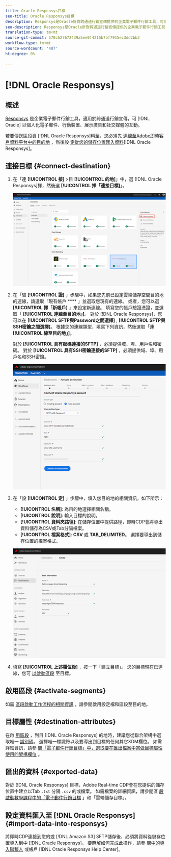 ```yaml
---
title: Oracle Responsys目標
seo-title: Oracle Responsys目標
description: Responsys是Oracle針對跨通道行銷宣傳提供的企業電子郵件行銷工具，可個人化電子郵件、行動裝置、展示廣告和社交媒體之間的互動。
seo-description: Responsys是Oracle針對跨通道行銷宣傳提供的企業電子郵件行銷工具，可個人化電子郵件、行動裝置、展示廣告和社交媒體之間的互動。
translation-type: tm+mt
source-git-commit: 570c627672439a5ee0f4215b7bf7915ec3dd2bb3
workflow-type: tm+mt
source-wordcount: '487'
ht-degree: 0%

---
```



# [!DNL Oracle Responsys]

## 概述

[Responsys](https://www.oracle.com/marketingcloud/products/cross-channel-orchestration/) 是企業電子郵件行銷工具，適用於跨通道行銷宣傳，可 [!DNL Oracle] 以個人化電子郵件、行動裝置、展示廣告和社交媒體的互動。

若要傳送區段資 [!DNL Oracle Responsys]料至，您必須先 [連線至Adobe即時客戶資料平台中的目的地](#connect-destination) ，然後設 [定從您的儲存位置匯入資料](#import-data-into-responsys)[!DNL Oracle Responsys]。

## 連接目標 {#connect-destination}

1. 在「連 **[!UICONTROL 接]** >目 **[!UICONTROL 的地]**」中，選 [!DNL Oracle Responsys]擇，然後選 **[!UICONTROL 擇「連接目標]**」。

   ![連線至Responsys](/help/rtcdp/destinations/assets/connect-oracle-responsys.png)

2. 在「驗 **[!UICONTROL 證]** 」步驟中，如果您先前已設定雲端儲存空間目的地的連線，請選取「現有帳戶 **** 」並選取您現有的連線。 或者，您可以選 **[!UICONTROL 擇「新帳戶]** 」來設定新連線。 填寫您的帳戶驗證憑證，並選取「 **[!UICONTROL 連線至目的地」]**。 對於 [!DNL Oracle Responsys]，您可以在 **[!UICONTROL SFTP與Password之間選擇]** , **[!UICONTROL SFTP與SSH密鑰之間選擇]**。 根據您的連線類型，填寫下列資訊，然後選取「連 **[!UICONTROL 線至目的地」]**。

   對於 **[!UICONTROL 具有密碼連接的SFTP]** ，必須提供域、埠、用戶名和密碼。
對於 **[!UICONTROL 具有SSH密鑰連接的SFTP]** ，必須提供域、埠、用戶名和SSH密鑰。

   ![填寫Responsys資訊](/help/rtcdp/destinations/assets/responsys-authentication.png)

3. 在「設 **[!UICONTROL 定]** 」步驟中，填入您目的地的相關資訊，如下所示：
   * **[!UICONTROL 名稱]**: 為目的地選擇相關名稱。
   * **[!UICONTROL 說明]**: 輸入目標的說明。
   * **[!UICONTROL 資料夾路徑]**: 在儲存位置中提供路徑，即時CDP會將導出資料儲存為CSV或Tab分隔檔案。
   * **[!UICONTROL 檔案格式]**: **CSV** 或 **TAB_DELIMITED**。 選擇要導出到儲存位置的檔案格式。

   ![Responsys基本資訊](/help/rtcdp/destinations/assets/responsys-basic-information.png)

4. 填寫 **[!UICONTROL 上述欄位後]** ，按一下「建立目標」。 您的目標現在已連線，您可 [以啟動區段](/help/rtcdp/destinations/activate-destinations.md) 至目標。

## 啟用區段 {#activate-segments}

如需 [區段啟動工作流程的相關資訊](/help/rtcdp/destinations/activate-destinations.md) ，請參閱啟用設定檔和區段至目的地。

## 目標屬性 {#destination-attributes}

在啟 [用區段](/help/rtcdp/destinations/activate-destinations.md) ，到目 [!DNL Oracle Responsys] 的地時，建議您從聯合架構中選取唯一 [識別碼](../../profile/home.md#profile-fragments-and-union-schemas)。 選擇唯一標識符以及要導出到目標的任何其它XDM欄位。 如需詳細資訊，請參 [閱「電子郵件行銷目標」中，選取要在匯出檔案中當做目標屬性使用的架構欄位](/help/rtcdp/destinations/email-marketing-destinations.md#destination-attributes) 。

## 匯出的資料 {#exported-data}

對於 [!DNL Oracle Responsys] 目標，Adobe Real-time CDP會在您提供的儲存位置中建立以Tab `.txt` 分隔 `.csv` 的或檔案。 如需檔案的詳細資訊，請參閱區 [段啟動教學課程中的「電子郵件行銷目標](/help/rtcdp/destinations/activate-destinations.md#esp-and-cloud-storage) 」和「雲端儲存目標」。

<!--

Expect a new file to be created in your storage location every day. The file format is:

`Oracle_Responsys_segment<segmentID>_<timestamp-yyyymmddhhmmss>.csv`

```
Oracle_Responsys_segment12341e18-abcd-49c2-836d-123c88e76c39_20200408061804.csv
Oracle_Responsys_segment12341e18-abcd-49c2-836d-123c88e76c39_20200409052200.csv
Oracle_Responsys_segment12341e18-abcd-49c2-836d-123c88e76c39_20200410061130.csv
```

The presence of these files in your storage location is confirmation of successful activation. To understand how the exported files are structured, you can [download a sample .csv file](/help/rtcdp/destinations/assets/sample_export_file_segment12341e18-abcd-49c2-836d-123c88e76c39_20200408061804.csv). This sample file includes the profile attributes `person.firstname`, `person.lastname`, `person.gender`, `person.birthyear`, and `personalEmail.address`.

-->

## 設定資料匯入至 [!DNL Oracle Responsys] {#import-data-into-responsys}

將即時CDP連接到您的或 [!DNL Amazon S3] SFTP儲存後，必須將資料從儲存位置導入到中 [!DNL Oracle Responsys]。 要瞭解如何完成此操作，請參 [閱中的導入聯繫人](https://docs.oracle.com/cloud/latest/marketingcs_gs/OMCEA/Connect_WizardUpload.htm) 或帳戶 [!DNL Oracle Responsys Help Center]。